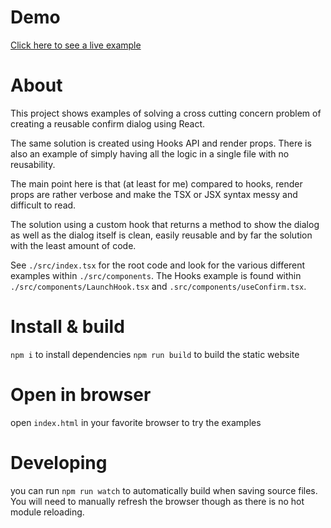 # Demo
[Click here to see a live example](https://marozzocom.github.io/react-confirm-hook/)

# About
This project shows examples of solving a cross cutting concern problem of creating a reusable confirm dialog using React.

The same solution is created using Hooks API and render props. There is also an example of simply having all the logic in a single file with no reusability.

The main point here is that (at least for me) compared to hooks, render props are rather verbose and make the TSX or JSX syntax messy and difficult to read.

The solution using a custom hook that returns a method to show the dialog as well as the dialog itself is clean, easily reusable and by far the solution with the least amount of code.

See `./src/index.tsx` for the root code and look for the various different examples within `./src/components`. The Hooks example is found within `./src/components/LaunchHook.tsx` and `.src/components/useConfirm.tsx`.

# Install & build
`npm i` to install dependencies
`npm run build` to build the static website

# Open in browser
open `index.html` in your favorite browser to try the examples

# Developing
you can run `npm run watch` to automatically build when saving source files. You will need to manually refresh the browser though as there is no hot module reloading.

